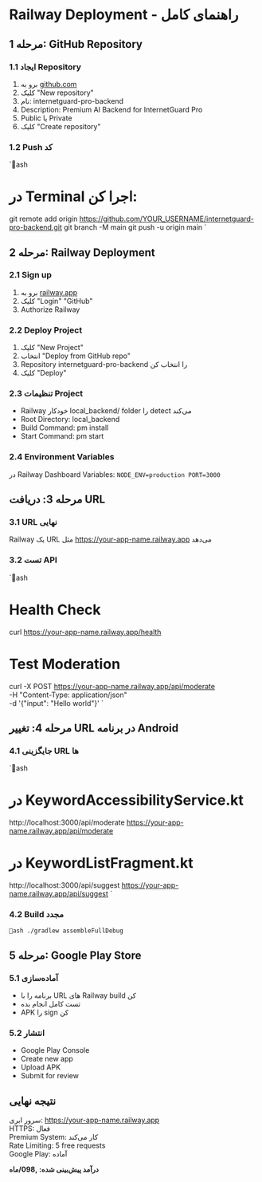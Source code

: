 ﻿#  Railway Deployment - راهنمای کامل

## مرحله 1: GitHub Repository

### 1.1 ایجاد Repository
1. برو به [github.com](https://github.com)
2. کلیک "New repository"
3. نام: internetguard-pro-backend
4. Description: Premium AI Backend for InternetGuard Pro
5. Public یا Private
6. کلیک "Create repository"

### 1.2 Push کد
`ash
# در Terminal اجرا کن:
git remote add origin https://github.com/YOUR_USERNAME/internetguard-pro-backend.git
git branch -M main
git push -u origin main
`

## مرحله 2: Railway Deployment

### 2.1 Sign up
1. برو به [railway.app](https://railway.app)
2. کلیک "Login"  "GitHub"
3. Authorize Railway

### 2.2 Deploy Project
1. کلیک "New Project"
2. انتخاب "Deploy from GitHub repo"
3. Repository internetguard-pro-backend را انتخاب کن
4. کلیک "Deploy"

### 2.3 تنظیمات Project
- Railway خودکار local_backend/ folder را detect می‌کند
- Root Directory: local_backend
- Build Command: 
pm install
- Start Command: 
pm start

### 2.4 Environment Variables
در Railway Dashboard  Variables:
`
NODE_ENV=production
PORT=3000
`

## مرحله 3: دریافت URL

### 3.1 URL نهایی
Railway یک URL مثل https://your-app-name.railway.app می‌دهد

### 3.2 تست API
`ash
# Health Check
curl https://your-app-name.railway.app/health

# Test Moderation
curl -X POST https://your-app-name.railway.app/api/moderate \
  -H "Content-Type: application/json" \
  -d '{"input": "Hello world"}'
`

## مرحله 4: تغییر URL در برنامه Android

### 4.1 جایگزینی URL ها
`ash
# در KeywordAccessibilityService.kt
http://localhost:3000/api/moderate  https://your-app-name.railway.app/api/moderate

# در KeywordListFragment.kt  
http://localhost:3000/api/suggest  https://your-app-name.railway.app/api/suggest
`

### 4.2 Build مجدد
`ash
./gradlew assembleFullDebug
`

## مرحله 5: Google Play Store

### 5.1 آماده‌سازی
- برنامه را با URL های Railway build کن
- تست کامل انجام بده
- APK را sign کن

### 5.2 انتشار
- Google Play Console
- Create new app
- Upload APK
- Submit for review

##  نتیجه نهایی

 سرور ابری: https://your-app-name.railway.app  
 HTTPS: فعال  
 Premium System: کار می‌کند  
 Rate Limiting: 5 free requests  
 Google Play: آماده  

**درآمد پیش‌بینی شده: ,098/ماه**
